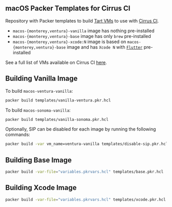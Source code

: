 ## macOS Packer Templates for Cirrus CI

Repository with Packer templates to build [Tart VMs](https://github.com/cirruslabs/tart) to use with [Cirrus CI](https://cirrus-ci.org/guide/macOS/).

* `macos-{monterey,ventura}-vanilla` image has nothing pre-installed
* `macos-{monterey,ventura}-base` image has only `brew` pre-installed
* `macos-{monterey,ventura}-xcode:N` image is based on `macos-{monterey,ventura}-base` image and has `Xcode N` with [`Flutter`](https://flutter.dev/) pre-installed

See a full list of VMs available on Cirrus CI [here](https://github.com/orgs/cirruslabs/packages?tab=packages&q=macos-).

## Building Vanilla Image

To build `macos-ventura-vanilla`:

```bash
packer build templates/vanilla-ventura.pkr.hcl
```

To build `macos-sonoma-vanilla`:

```bash
packer build templates/vanilla-sonoma.pkr.hcl
```

Optionally, SIP can be disabled for each image by running the following commands:

```bash
packer build -var vm_name=ventura-vanilla templates/disable-sip.pkr.hcl
```

## Building Base Image

```bash
packer build -var-file="variables.pkrvars.hcl" templates/base.pkr.hcl
```

## Building Xcode Image

```bash
packer build -var-file="variables.pkrvars.hcl" templates/xcode.pkr.hcl
```

